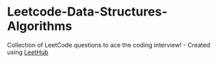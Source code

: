 # Leetcode-Data-Structures-Algorithms
Collection of LeetCode questions to ace the coding interview! - Created using [LeetHub](https://github.com/QasimWani/LeetHub)
